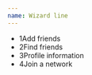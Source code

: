 ```yaml
---
name: Wizard line
---
```

<ul class="ui-wizard ui-wizard--line">
    <li class="wizard__done"><span class="wizard__step">1</span><span class="wizard__status"></span>Add friends</li>
    <li class="wizard__active"><span class="wizard__step">2</span><span class="wizard__status"></span>Find friends</li>
    <li><span class="wizard__step">3</span><span class="wizard__status"></span>Profile information</li>
    <li><span class="wizard__step">4</span><span class="wizard__status"></span>Join a network</li>
</ul>